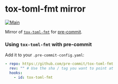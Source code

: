 # tox-toml-fmt mirror

[![Main](https://github.com/tox-dev/tox-toml-fmt/actions/workflows/main.yaml/badge.svg)](https://github.com/tox-dev/tox-toml-fmt/actions/workflows/main.yaml)

Mirror of [`tox-toml-fmt`](https://github.com/tox-dev/toml-fmt/tree/main/tox-toml-fmt) for
[pre-commit](https://github.com/pre-commit/pre-commit).

### Using `tox-toml-fmt` with pre-commit

Add it to your `.pre-commit-config.yaml`:

```yaml
- repo: https://github.com/pre-commit/tox-toml-fmt
  rev: "" # Use the sha / tag you want to point at
  hooks:
    - id: tox-toml-fmt
```
